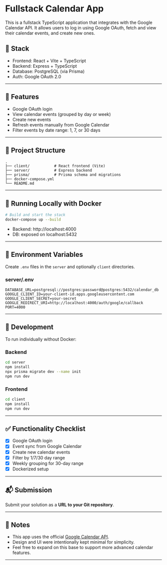# Fullstack Calendar App

This is a fullstack TypeScript application that integrates with the Google Calendar API. It allows users to log in using Google OAuth, fetch and view their calendar events, and create new ones.

## 🔧 Stack

- Frontend: React + Vite + TypeScript
- Backend: Express + TypeScript
- Database: PostgreSQL (via Prisma)
- Auth: Google OAuth 2.0

---

## 🚀 Features

- Google OAuth login
- View calendar events (grouped by day or week)
- Create new events
- Refresh events manually from Google Calendar
- Filter events by date range: 1, 7, or 30 days

---

## 📁 Project Structure

```
.
├── client/           # React frontend (Vite)
├── server/           # Express backend
├── prisma/           # Prisma schema and migrations
├── docker-compose.yml
└── README.md
```

---

## 🐳 Running Locally with Docker

```bash
# Build and start the stack
docker-compose up --build
```

- Backend: http://localhost:4000
- DB: exposed on localhost:5432

---

## 🔑 Environment Variables

Create `.env` files in the `server` and optionally `client` directories.

### server/.env

```
DATABASE_URL=postgresql://postgres:password@postgres:5432/calendar_db
GOOGLE_CLIENT_ID=your-client-id.apps.googleusercontent.com
GOOGLE_CLIENT_SECRET=your-secret
GOOGLE_REDIRECT_URI=http://localhost:4000/auth/google/callback
PORT=4000
```

---

## 🧪 Development

To run individually without Docker:

### Backend

```bash
cd server
npm install
npx prisma migrate dev --name init
npm run dev
```

### Frontend

```bash
cd client
npm install
npm run dev
```

---

## ✅ Functionality Checklist

- [x] Google OAuth login
- [x] Event sync from Google Calendar
- [x] Create new calendar events
- [x] Filter by 1/7/30 day range
- [x] Weekly grouping for 30-day range
- [x] Dockerized setup

---

## 📬 Submission

Submit your solution as a **URL to your Git repository**.

---

## 📝 Notes

- This app uses the official [Google Calendar API](https://developers.google.com/calendar).
- Design and UI were intentionally kept minimal for simplicity.
- Feel free to expand on this base to support more advanced calendar features.

---
